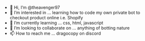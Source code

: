 - 👋 Hi, I’m @theavenger97
- 👀 I’m interested in ... learning how to code my own private bot to checkout product online i.e. Shopify
- 🌱 I’m currently learning ... css, html, javascript
- 💞️ I’m looking to collaborate on ... anything of botting nature
- 📫 How to reach me ... dragocopy on discord

<!---
theavenger97/theavenger97 is a ✨ special ✨ repository because its `README.md` (this file) appears on your GitHub profile.
You can click the Preview link to take a look at your changes.
--->

